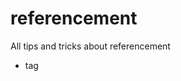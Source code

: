 # referencement
All tips and tricks about referencement



- tag <title>
- Hiérarchisation des titres <h1>, <h2>
- Sémantique
- meta tags
- meta viewport
- facebook tags + twitter
- robots.txt
- Sitemaps
- manifest.json
